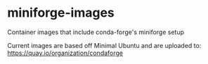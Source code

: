# miniforge-images
Container images that include conda-forge's miniforge setup


Current images are based off Minimal Ubuntu and are uploaded to:
https://quay.io/organization/condaforge

